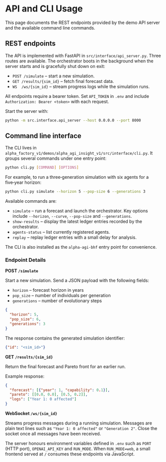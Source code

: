 # API and CLI Usage

This page documents the REST endpoints provided by the demo API server and the available command line commands.

## REST endpoints

The API is implemented with FastAPI in `src/interface/api_server.py`.  Three routes
are available.  The orchestrator boots in the background when the server starts and
is gracefully shut down on exit:

- `POST /simulate` – start a new simulation.
- `GET /results/{sim_id}` – fetch final forecast data.
- `WS  /ws/{sim_id}` – stream progress logs while the simulation runs.

All endpoints require a bearer token. Set `API_TOKEN` in `.env` and include
`Authorization: Bearer <token>` with each request.

Start the server with:

```bash
python -m src.interface.api_server --host 0.0.0.0 --port 8000
```

## Command line interface

The CLI lives in `alpha_factory_v1/demos/alpha_agi_insight_v1/src/interface/cli.py`. It groups several commands under one entry point:

```bash
python cli.py [COMMAND] [OPTIONS]
```

For example, to run a three‑generation simulation with six agents for a
five‑year horizon:

```bash
python cli.py simulate --horizon 5 --pop-size 6 --generations 3
```

Available commands are:

- `simulate` – run a forecast and launch the orchestrator. Key options include `--horizon`, `--curve`, `--pop-size` and `--generations`.
- `show-results` – display the latest ledger entries recorded by the orchestrator.
- `agents-status` – list currently registered agents.
- `replay` – replay ledger entries with a small delay for analysis.

The CLI is also installed as the `alpha-agi-bhf` entry point for convenience.

### Endpoint Details

**POST `/simulate`**

Start a new simulation. Send a JSON payload with the following fields:

- `horizon` – forecast horizon in years
- `pop_size` – number of individuals per generation
- `generations` – number of evolutionary steps

```json
{
  "horizon": 5,
  "pop_size": 6,
  "generations": 3
}
```

The response contains the generated simulation identifier:

```json
{"id": "<sim_id>"}
```

**GET `/results/{sim_id}`**

Return the final forecast and Pareto front for an earlier run.

Example response:

```json
{
  "forecast": [{"year": 1, "capability": 0.1}],
  "pareto": [[0.0, 0.0], [0.5, 0.2]],
  "logs": ["Year 1: 0 affected"]
}
```

**WebSocket `/ws/{sim_id}`**

Streams progress messages during a running simulation. Messages are plain text lines
such as `"Year 1: 0 affected"` or `"Generation 2"`. Close the socket once all
messages have been received.

The server honours environment variables defined in `.env` such as `PORT` (HTTP port), `OPENAI_API_KEY` and `RUN_MODE`. When `RUN_MODE=web`, a small frontend served at `/` consumes these endpoints via JavaScript.
